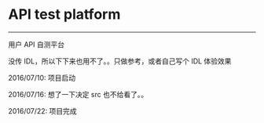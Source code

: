 # API test platform

---

用户 API 自测平台

没传 IDL，所以下下来也用不了。。只做参考，或者自己写个 IDL 体验效果

2016/07/10: 项目启动


2016/07/16: 想了一下决定 src 也不给看了。。

2016/07/22: 项目完成